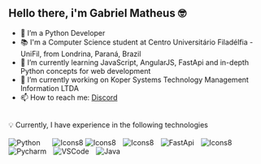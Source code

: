 <h2>Hello there, i'm Gabriel Matheus 🤓</h2>

          



- 🔭 I’m a Python Developer
- 📚 I'm a Computer Science student at Centro Universitário Filadélfia - UniFil, from Londrina, Paraná, Brazil
- 🌱 I’m currently learning JavaScript, AngularJS, FastApi and in-depth Python concepts for web development
- 👯 I’m currently working on Koper Systems Technology Management Information LTDA
- 📫 How to reach me: [Discord](https://discord.com/users/Gabmats#2326)

<br>
 💡 Currently, I have experience in the following technologies
<br>
<br>
<img src="https://github.com/gabmats-creator/gabmats-creator/assets/124635467/825ae073-c432-4732-afa7-e2fa81704855" alt="Python" style="margin-right: 10px;">
<img src="https://github.com/gabmats-creator/gabmats-creator/assets/124635467/b90a415a-1069-40f4-a2ee-24ced499ccd3" alt="Icons8" style="margin-left: 10px;">
<img src="https://github.com/gabmats-creator/gabmats-creator/assets/124635467/42a2f0f2-07a7-4928-b26d-befd204a14a9" alt="Icons8" style="margin-right: 10px;">
<img src="https://github.com/gabmats-creator/gabmats-creator/assets/124635467/0091fedd-9753-4453-afc0-6480995cc82d" alt="Icons8" style="margin-right: 10px;">
<img src="https://github.com/gabmats-creator/gabmats-creator/assets/124635467/d211287a-79a3-43e3-8d6c-2c74176a1bb9" alt="FastApi" style="margin-right: 10px;">
<img src="https://github.com/gabmats-creator/gabmats-creator/assets/124635467/34b67c46-b121-47af-b424-d8b4f51eced0" alt="Icons8" style="margin-right: 10px;">
<img src="https://github.com/gabmats-creator/gabmats-creator/assets/124635467/88997ae6-a740-4401-8935-831db2f7486a" alt="Pycharm" style="margin-right: 10px;">
<img src="https://github.com/gabmats-creator/gabmats-creator/assets/124635467/5f9ac2a3-37f0-4dcf-b3c2-be0225198015" alt="VSCode" style="margin-right: 10px;">
<img src="https://github.com/gabmats-creator/gabmats-creator/assets/124635467/6b8129fa-4028-41ad-8e19-9b28cc9098f5" alt="Java" style="margin-right: 10px;">






